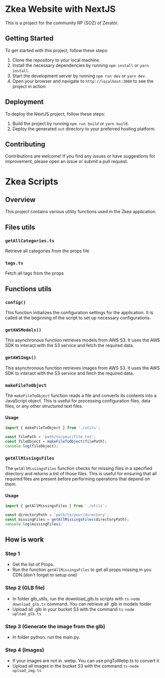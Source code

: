 # Zkea Website with NextJS

This is a project for the community RP (SOZ) of Zerator. 

## Getting Started

To get started with this project, follow these steps:

1. Clone the repository to your local machine.
2. Install the necessary dependencies by running `npm install` or `yarn install`.
3. Start the development server by running `npm run dev` or `yarn dev`.
4. Open your browser and navigate to `http://localhost:3000` to see the project in action.


## Deployment

To deploy the NextJS project, follow these steps:

1. Build the project by running `npm run build` or `yarn build`.
2. Deploy the generated `out` directory to your preferred hosting platform.

## Contributing

Contributions are welcome! If you find any issues or have suggestions for improvement, please open an issue or submit a pull request.



# Zkea Scripts

## Overview

This project contains various utility functions used in the Zkea application.

## Files utils

### `getAllCategories.ts`

Retrieve all categories from the props file


### `tags.ts`

Fetch all tags from the props


## Functions utils

### `config()`

This function initializes the configuration settings for the application. It is called at the beginning of the script to set up necessary configurations.

### `getAWSModels()`

This asynchronous function retrieves models from AWS S3. It uses the AWS SDK to interact with the S3 service and fetch the required data.

### `getAWSImgs()`

This asynchronous function retrieves images from AWS S3. It uses the AWS SDK to interact with the S3 service and fetch the required data.

### `makeFileToObject`

The `makeFileToObject` function reads a file and converts its contents into a JavaScript object. This is useful for processing configuration files, data files, or any other structured text files.

#### Usage

```typescript
import { makeFileToObject } from './utils';

const filePath = 'path/to/your/file.txt';
const fileObject = makeFileToObject(filePath);
console.log(fileObject);
```

### `getAllMissingsFiles`

The `getAllMissingsFiles` function checks for missing files in a specified directory and returns a list of those files. This is useful for ensuring that all required files are present before performing operations that depend on them.

#### Usage

```typescript
import { getAllMissingsFiles } from './utils';

const directoryPath = 'path/to/your/directory';
const missingFiles = getAllMissingsFiles(directoryPath);
console.log(missingFiles);
```


## How is work

### Step 1

- Get the list of Props. 
- Run the function `getAllMissingsFiles` to get all props missing in you CDN.(don't forget to setup one)

### Step 2 (GLB file)

- In folder glb_utils, run the download_glb.ts scripts with `ts-node download_glb.ts` command. You can retrieve all .glb in models folder
- Upload all .glb in your bucket S3 with the command `ts-node upload_glb.ts`

### Step 3 (Generate the image from the glb)

- In folder python. run the main.py. 

### Step 4 (Images)

- If your images are not in .webp. You can use pngToWebp.ts to convert it
- Upload all images in the bucket S3 with the command `ts-node upload_img.ts`








